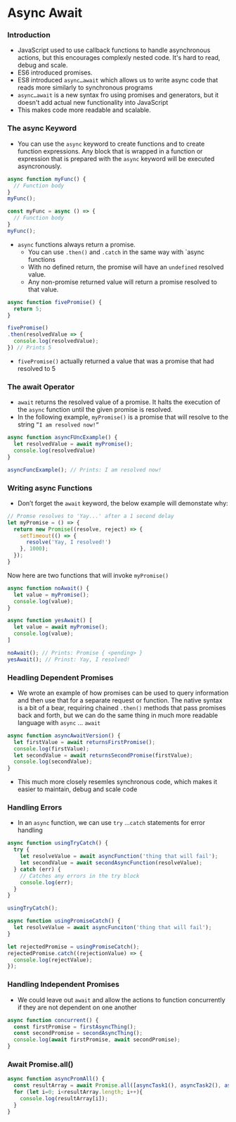 # Async Await

### Introduction

- JavaScript used to use callback functions to handle asynchronous actions, but this encourages complexly nested code. It's hard to read, debug and scale.
- ES6 introduced promises.
- ES8 introduced `async…await` which allows us to write async code that reads more similarly to synchronous programs
- `async…await` is a new syntax fro using promises and generators, but it doesn't add actual new functionality into JavaScript
- This makes code more readable and scalable.

### The async Keyword

- You can use the `async` keyword to create functions and to create function expressions. Any block that is wrapped in a function or expression that is prepared with the `async` keyword will be executed asyncronously.

```javascript
async function myFunc() {
  // Function body
}
myFunc();
```

```javascript
const myFunc = async () => {
  // Function body
}
myFunc();
```

- `async` functions always return a promise.
   - You can use `.then()` and `.catch` in the same way with `async functions
   - With no defined return, the promise will have an `undefined` resolved value.
   - Any non-promise returned value will return a promise resolved to that value.

```javascript
async function fivePromise() {
  return 5;
}

fivePromise()
.then(resolvedValue => {
  console.log(resolvedValue);
}) // Prints 5
```

- `fivePromise()` actually returned a value that was a promise that had resolved to 5

### The await Operator

- `await` returns the resolved value of a promise. It halts the execution of the `async` function until the given promise is resolved.
- In the following example, `myPromise()` is a promise that will resolve to the string `”I am resolved now!”`

```javascript
async function asyncFUncExample() {
  let resolvedValue = await myPromise();
  console.log(resolvedValue)
}

asyncFuncExample(); // Prints: I am resolved now!
```

### Writing async Functions

- Don’t forget the `await` keyword, the below example will demonstate why:

```javascript
// Promse resolves to 'Yay...' after a 1 second delay
let myPromise = () => {
  return new Promise((resolve, reject) => {
    setTimeout(() => {
      resolve('Yay, I resolved!')
    }, 1000);
  });
}
```

Now here are two functions that will invoke `myPromise()`

```javascript
async function noAwait() {
  let value = myPromise();
  console.log(value);
}

async function yesAwait() [
  let value = await myPromise();
  console.log(value);
]

noAwait(); // Prints: Promise { <pending> }
yesAwait(); // Prinst: Yay, I resolved!
```

### Headling Dependent Promises

- We wrote an example of how promises can be used to query information and then use that for a separate request or function. The native syntax is a bit of a bear, requiring chained `.then()` methods that pass promises back and forth, but we can do the same thing in much more readable language with `async` ... `await`

```javascript
async function asyncAwaitVersion() {
  let firstValue = await returnsFirstPromise();
  console.log(firstValue);
  let secondValue = await returnsSecondPromise(firstValue);
  console.log(secondValue);
}
```

- This much more closely resemles synchronous code, which makes it easier to maintain, debug and scale code

### Handling Errors

- In an `async` function, we can use `try` …`catch` statements for error handling

```javascript
async function usingTryCatch() {
  try {
    let resolveValue = await asyncFunction('thing that will fail');
    let secondValue = await secondAsyncFunction(resolveValue);
  } catch (err) {
    // Catches any errors in the try block
    console.log(err);
  }
}

usingTryCatch();
```

```javascript
async function usingPromiseCatch() {
  let resolveValue = await asyncFunciton('thing that will fail');
}

let rejectedPromise = usingPromiseCatch();
rejectedPromise.catch((rejectionValue) => {
  console.log(rejectValue);
});
```

### Handling Independent Promises

- We could leave out `await` and allow the actions to function concurrently if they are not dependent on one another

```javascript
async function concurrent() {
  const firstPromise = firstAsyncThing();
  const secondPromise = secondAsyncThing();
  console.log(await firstPromise, await secondPromise);
}
```

### Await Promise.all()

```javascript
async function asyncPromAll() {
  const resultArray = await Promise.all([asyncTask1(), asyncTask2(), asyncTask3(), asyncTask4()]);
  for (let i=0; i<resultArray.length; i++){
    console.log(resultArray[i]);
  }
}
```

